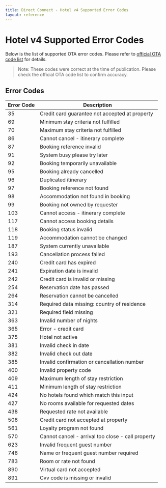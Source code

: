 ```yaml
---
title: Direct Connect - Hotel v4 Supported Error Codes
layout: reference
---
```


# Hotel v4 Supported Error Codes

Below is the list of supported OTA error codes. Please refer to [official OTA code list](https://www.opentraveldevelopersnetwork.com/code-list) for details.

>Note: These codes were correct at the time of publication. Please check the official OTA code list to confirm accuracy.

## Error Codes

| Error Code | Description                                       |
|------------|---------------------------------------------------|
| 35         | Credit card guarantee not accepted at property    |
| 69         | Minimum stay criteria not fulfilled               |
| 70         | Maximum stay criteria not fulfilled               |
| 86         | Cannot cancel - itinerary complete                |
| 87         | Booking reference invalid                         |
| 91         | System busy please try later                      |
| 92         | Booking temporarily unavailable                   |
| 95         | Booking already cancelled                         |
| 96         | Duplicated itinerary                              |
| 97         | Booking reference not found                       |
| 98         | Accommodation not found in booking                |
| 99         | Booking not owned by requester                    |
| 103        | Cannot access - itinerary complete                |
| 117        | Cannot access booking details                     |
| 118        | Booking status invalid                            |
| 119        | Accommodation cannot be changed                   |
| 187        | System currently unavailable                      |
| 193        | Cancellation process failed                       |
| 240        | Credit card has expired                           |
| 241        | Expiration date is invalid                        |
| 242        | Credit card is invalid or missing                 |
| 254        | Reservation date has passed                       |
| 264        | Reservation cannot be cancelled                   |
| 314        | Required data missing: country of residence       |
| 321        | Required field missing                            |
| 363        | Invalid number of nights                          |
| 365        | Error - credit card                               |
| 375        | Hotel not active                                  |
| 381        | Invalid check in date                             |
| 382        | Invalid check out date                            |
| 385        | Invalid confirmation or cancellation number       |
| 400        | Invalid property code                             |
| 409        | Maximum length of stay restriction                |
| 411        | Minimum length of stay restriction                |
| 424        | No hotels found which match this input            |
| 427        | No rooms available for requested dates            |
| 438        | Requested rate not available                      |
| 506        | Credit card not accepted at property              |
| 561        | Loyalty program not found                         |
| 570        | Cannot cancel - arrival too close - call property |
| 623        | Invalid frequent guest number                     |
| 746        | Name or frequent guest number required            |
| 783        | Room or rate not found                            |
| 890        | Virtual card not accepted                         |
| 891        | Cvv code is missing or invalid                    |
